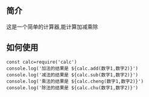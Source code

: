 ## 简介
  这是一个简单的计算器,能计算加减乘除

## 如何使用
    const calc=require('calc')
    console.log('加法的结果是 ${calc.add(数字1,数字2)}')
    console.log('减法的结果是 ${calc.sub(数字1,数字2)}')
    console.log('乘法的结果是 ${calc.cheng(数字1,数字2)}')
    console.log('除法的结果是 ${calc.chu(数字1,数字2)}')